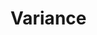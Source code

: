 # Variance

<!-- Around this area things can get a bit overly abstract; some people may start chanting some strange surely satanic incantation, which the most soulless text-to-speech machines out there decypher as this random dictionary word: variance.

All that looks a bit too spooky, so, instead, for starters, let's go with eggs (🥚) and my beloved expiry dates. -->
